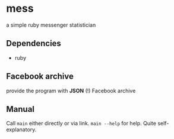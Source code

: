 # mess

a simple ruby messenger statistician

## Dependencies
  - ruby

## Facebook archive
provide the program with **JSON** (!) Facebook archive

## Manual
Call `main` either directly or via link.
`main --help` for help. Quite self-explanatory.
